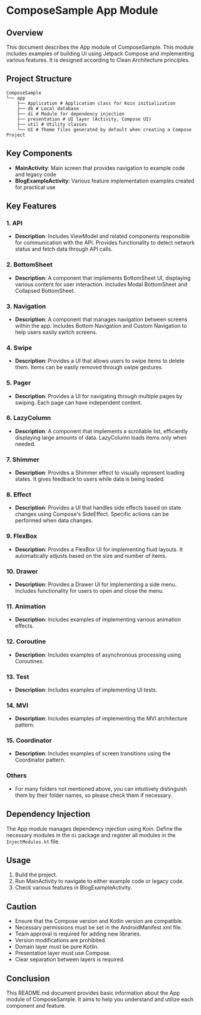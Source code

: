 # ComposeSample App Module

## Overview
This document describes the App module of ComposeSample. This module includes examples of building UI using Jetpack Compose and implementing various features. It is designed according to Clean Architecture principles.

## Project Structure
```
ComposeSample
└── app
    ├── Application # Application class for Koin initialization
    ├── db # Local database
    ├── di # Module for dependency injection
    ├── presentation # UI layer (Activity, Compose UI)
    ├── util # Utility classes
    └── UI # Theme files generated by default when creating a Compose Project
```

## Key Components
- **MainActivity**: Main screen that provides navigation to example code and legacy code
- **BlogExampleActivity**: Various feature implementation examples created for practical use

## Key Features

### 1. API
- **Description**: Includes ViewModel and related components responsible for communication with the API. Provides functionality to detect network status and fetch data through API calls.

### 2. BottomSheet
- **Description**: A component that implements BottomSheet UI, displaying various content for user interaction. Includes Modal BottomSheet and Collapsed BottomSheet.

### 3. Navigation
- **Description**: A component that manages navigation between screens within the app. Includes Bottom Navigation and Custom Navigation to help users easily switch screens.

### 4. Swipe
- **Description**: Provides a UI that allows users to swipe items to delete them. Items can be easily removed through swipe gestures.

### 5. Pager
- **Description**: Provides a UI for navigating through multiple pages by swiping. Each page can have independent content.

### 6. LazyColumn
- **Description**: A component that implements a scrollable list, efficiently displaying large amounts of data. LazyColumn loads items only when needed.

### 7. Shimmer
- **Description**: Provides a Shimmer effect to visually represent loading states. It gives feedback to users while data is being loaded.

### 8. Effect
- **Description**: Provides a UI that handles side effects based on state changes using Compose's SideEffect. Specific actions can be performed when data changes.

### 9. FlexBox
- **Description**: Provides a FlexBox UI for implementing fluid layouts. It automatically adjusts based on the size and number of items.

### 10. Drawer
- **Description**: Provides a Drawer UI for implementing a side menu. Includes functionality for users to open and close the menu.

### 11. Animation
- **Description**: Includes examples of implementing various animation effects.

### 12. Coroutine
- **Description**: Includes examples of asynchronous processing using Coroutines.

### 13. Test
- **Description**: Includes examples of implementing UI tests.

### 14. MVI
- **Description**: Includes examples of implementing the MVI architecture pattern.

### 15. Coordinator
- **Description**: Includes examples of screen transitions using the Coordinator pattern.

### Others
- For many folders not mentioned above, you can intuitively distinguish them by their folder names, so please check them if necessary.

## Dependency Injection
The App module manages dependency injection using Koin. Define the necessary modules in the `di` package and register all modules in the `InjectModules.kt` file.

## Usage
1. Build the project.
2. Run MainActivity to navigate to either example code or legacy code.
3. Check various features in BlogExampleActivity.

## Caution
- Ensure that the Compose version and Kotlin version are compatible.
- Necessary permissions must be set in the AndroidManifest.xml file.
- Team approval is required for adding new libraries.
- Version modifications are prohibited.
- Domain layer must be pure Kotlin.
- Presentation layer must use Compose.
- Clear separation between layers is required.

## Conclusion
This README.md document provides basic information about the App module of ComposeSample. It aims to help you understand and utilize each component and feature.
